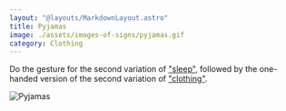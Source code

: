 ```yaml
---
layout: "@layouts/MarkdownLayout.astro"
title: Pyjamas
image: ./assets/images-of-signs/pyjamas.gif
category: Clothing
---
```


Do the gesture for the second variation of ["sleep"](./sleep#variation-2),
followed by the one-handed version of
the second variation of ["clothing"](./clothing#variation-2).

![Pyjamas](@signs/pyjamas.gif)
